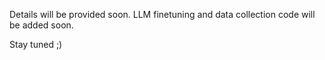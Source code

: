Details will be provided soon. 
LLM finetuning and data collection code will be added soon.

Stay tuned ;)
